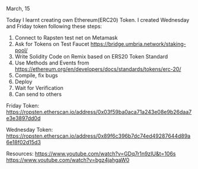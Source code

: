 March, 15

Today I learnt creating own Ethereum(ERC20) Token. 
I created Wednesday and Friday token following these steps:

1. Connect to Rapsten test net on Metamask
2. Ask for Tokens on Test Faucet https://bridge.umbria.network/staking-pool/ 
3. Write Solidity Code on Remix based on ERS20 Token Standard
4. Use Methods and Events from https://ethereum.org/en/developers/docs/standards/tokens/erc-20/ 
4. Compile, fix bugs
5. Deploy
6. Wait for Verification
7. Can send to others

Friday Token:
https://ropsten.etherscan.io/address/0x03f59ba0aca71a243e08e9b26daa7e3e3897dd0d 

Wednesday Token:
https://ropsten.etherscan.io/address/0x89f6c396b7dc74ed49287644d89a6e18f02d15d3 

Resources:
https://www.youtube.com/watch?v=GDq7r1n9zIU&t=106s 
https://www.youtube.com/watch?v=bgz4jahgaW0 

